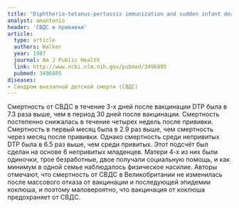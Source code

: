 ```yaml
---
title: "Diphtheria-tetanus-pertussis immunization and sudden infant death syndrome"
analyst: amantonio
header: 'СВДС и прививки'
article:
  type: article
  authors: Walker
  year: 1987
  journal: Am J Public Health
  link: http://www.ncbi.nlm.nih.gov/pubmed/3496805
  pubmed: 3496805
diseases:
- Синдром внезапной детской смерти (СВДС)
---
```


Смертность от СВДС в течение 3-х дней после вакцинации DTP была в 7.3 раза выше, чем в период 30 дней после вакцинации. Смертность постепенно снижалась в течение четырех недель после прививки. Смертность в первый месяц была в 2.9 раз выше, чем смертность через месяц после прививки.
Однако смертность среди непривитых DTP была в 6.5 раз выше, чем среди привитых. Этот подсчёт был сделан на основе 6 непривитых младенцев. Матери 4-х из них были одиночки, трое безработные, двое получали социальную помощь, и как минимум в одной семье наблюдалось физическое насилие. Авторы отмечают, что смертность от СВДС в Великобритании не изменилась после массового отказа от вакцинации и последующей эпидемии коклюша, и поэтому маловероятно, что вакцинация от коклюша предохраняет от СВДС.
